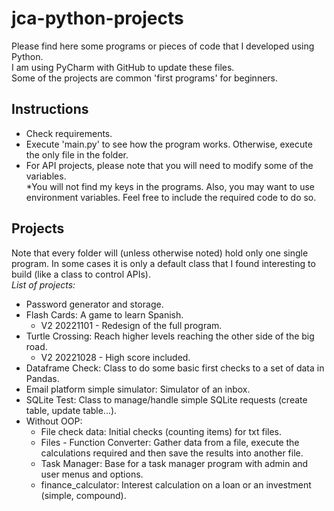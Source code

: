 # jca-python-projects
Please find here some programs or pieces of code that I developed using Python.  
I am using PyCharm with GitHub to update these files.  
Some of the projects are common 'first programs' for beginners.
## Instructions
- Check requirements.
- Execute 'main.py' to see how the program works. Otherwise, execute the only file in the folder.
- For API projects, please note that you will need to modify some of the variables.  
  *You will not find my keys in the programs. Also, you may want to use environment variables. Feel free to include the required code to do so.  
## Projects
Note that every folder will (unless otherwise noted) hold only one single program. In some cases it is only a default class that I found interesting to build (like a class to control APIs).  
<em>List of projects:</em>
- Password generator and storage.
- Flash Cards: A game to learn Spanish.
  + V2 20221101 - Redesign of the full program.
- Turtle Crossing: Reach higher levels reaching the other side of the big road.
  + V2 20221028 - High score included.
- Dataframe Check: Class to do some basic first checks to a set of data in Pandas.
- Email platform simple simulator: Simulator of an inbox.
- SQLite Test: Class to manage/handle simple SQLite requests (create table, update table...).
- Without OOP:
   + File check data: Initial checks (counting items) for txt files.
   + Files - Function Converter: Gather data from a file, execute the calculations required and then save the results into another file.
   + Task Manager: Base for a task manager program with admin and user menus and options.
   + finance_calculator: Interest calculation on a loan or an investment (simple, compound).
